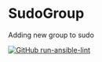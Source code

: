 # SudoGroup
Adding new group to sudo


[![GitHub run-ansible-lint](https://github.com/Olyakaya/SudoGroup/workflows/Lint%20Code%20Base/badge.svg)](https://github.com/marketplace/actions/run-ansible-lint)

